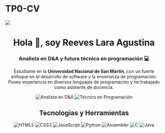# TP0-CV
  <img src= "![20240228_122909_HDR](https://github.com/user-attachments/assets/3144df2d-3584-4ec8-ae7e-c2c3a147b007)" />
<!-- Título -->
<h1 align="center">Hola 👋, soy Reeves Lara Agustina</h1>
<h3 align="center">Analista en D&A y futura técnica en programación 💻</h3>

<!-- Descripción -->
<p align="center">
  Estudiante en la <b>Universidad Nacional de San Martín</b>, con un fuerte enfoque en el desarrollo de software y la enseñanza de programación. 
  Poseo experiencia en diversos lenguajes de programación y he trabajado como asistente de docencia.
</p>

<!-- Badges -->
<p align="center">
  <img src="https://img.shields.io/badge/Analista-D&A-6C3483?style=flat-square&logo=analytics&logoColor=white" alt="Analista en D&A" />
  <img src="https://img.shields.io/badge/T%C3%A9cnico%20en-Programaci%C3%B3n-6C3483?style=flat-square&logo=programming&logoColor=white" alt="Técnico en Programación" />
</p>

<!-- Tecnologías -->
<h2 align="center">Tecnologías y Herramientas</h2>
<p align="center">
  <img src="https://img.shields.io/badge/HTML5-E34F26?style=flat-square&logo=html5&logoColor=white" alt="HTML5" />
  <img src="https://img.shields.io/badge/CSS3-1572B6?style=flat-square&logo=css3&logoColor=white" alt="CSS3" />
  <img src="https://img.shields.io/badge/JavaScript-F7DF1E?style=flat-square&logo=javascript&logoColor=black" alt="JavaScript" />
  <img src="https://img.shields.io/badge/Python-3776AB?style=flat-square&logo=python&logoColor=white" alt="Python" />
  <img src="https://img.shields.io/badge/Assembler-525252?style=flat-square&logo=asm&logoColor=white" alt="Assembler" />
  <img src="https://img.shields.io/badge/C-00599C?style=flat-square&logo=c&logoColor=white" alt="C" />
  <img src="https://img.shields.io/badge/Java-007396?style=flat-square&logo=java&logoColor=white" alt="Java" />
</p>

